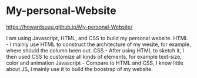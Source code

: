 # My-personal-Website 
https://howardsuuu.github.io/My-personal-Website/

I am using Javascript, HTML, and CSS to build my personal website.
HTML - I mainly use HTML to construct the architecture of my wesite, for example, where should the column been out.
CSS - After using HTML to sketch it, I then used CSS to customize all kinds of elements, for example text-size, color and animation
Javascript - Compare to HTML and CSS, I know little about JS, I mainly use it to build the boostrap of my website.
